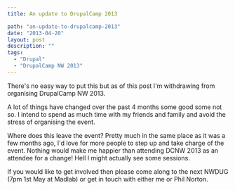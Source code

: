 ```yaml
---
title: An update to DrupalCamp 2013

path: "an-update-to-drupalcamp-2013"
date: "2013-04-20"
layout: post
description: ""
tags:
  - "Drupal"
  - "DrupalCamp NW 2013"
---
```

There's no easy way to put this but as of this post I'm withdrawing from organising DrupalCamp NW 2013.

A lot of things have changed over the past 4 months some good some not so. I intend to spend as much time with my friends and family and avoid the stress of organising the event.

Where does this leave the event? Pretty much in the same place as it was a few months ago, I'd love for more people to step up and take charge of the event. Nothing would make me happier than attending DCNW 2013 as an attendee for a change! Hell I might actually see some sessions.

If you would like to get involved then please come along to the next NWDUG (7pm 1st May at Madlab) or get in touch with either me or Phil Norton.
